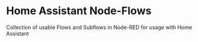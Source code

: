 # Home Assistant Node-Flows
Collection of usable Flows and Subflows in Node-RED for usage with Home Assistant
